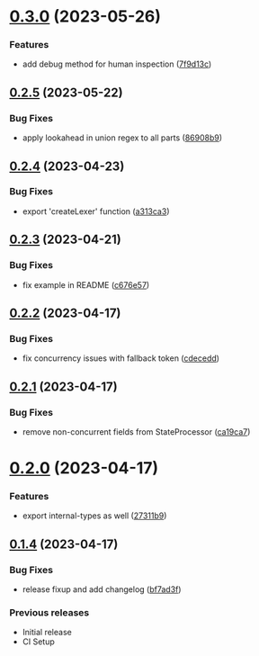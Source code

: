# [0.3.0](https://github.com/nknapp/baa-lexer/compare/v0.2.5...v0.3.0) (2023-05-26)

### Features

- add debug method for human inspection ([7f9d13c](https://github.com/nknapp/baa-lexer/commit/7f9d13c98b487aae7a9b4fa57886dde4239cb075))

## [0.2.5](https://github.com/nknapp/baa-lexer/compare/v0.2.4...v0.2.5) (2023-05-22)

### Bug Fixes

- apply lookahead in union regex to all parts ([86908b9](https://github.com/nknapp/baa-lexer/commit/86908b9902d2bcf13df1550ff951c0e45f18fcb3))

## [0.2.4](https://github.com/nknapp/baa-lexer/compare/v0.2.3...v0.2.4) (2023-04-23)

### Bug Fixes

- export 'createLexer' function ([a313ca3](https://github.com/nknapp/baa-lexer/commit/a313ca3384739da14432e0ddfcc8d3a18158e970))

## [0.2.3](https://github.com/nknapp/baa-lexer/compare/v0.2.2...v0.2.3) (2023-04-21)

### Bug Fixes

- fix example in README ([c676e57](https://github.com/nknapp/baa-lexer/commit/c676e57a746ad6c9b55c4fe805925b21830479e6))

## [0.2.2](https://github.com/nknapp/baa-lexer/compare/v0.2.1...v0.2.2) (2023-04-17)

### Bug Fixes

- fix concurrency issues with fallback token ([cdecedd](https://github.com/nknapp/baa-lexer/commit/cdecedd2e674dfb7e9c3741194465463cbbb37a6))

## [0.2.1](https://github.com/nknapp/baa-lexer/compare/v0.2.0...v0.2.1) (2023-04-17)

### Bug Fixes

- remove non-concurrent fields from StateProcessor ([ca19ca7](https://github.com/nknapp/baa-lexer/commit/ca19ca78def23f02a9f569795d0a9fe53ca4d178))

# [0.2.0](https://github.com/nknapp/baa-lexer/compare/v0.1.4...v0.2.0) (2023-04-17)

### Features

- export internal-types as well ([27311b9](https://github.com/nknapp/baa-lexer/commit/27311b9247dd1c20c4a75877b3c818c470b2de5d))

## [0.1.4](https://github.com/nknapp/baa-lexer/compare/v0.1.3...v0.1.4) (2023-04-17)

### Bug Fixes

- release fixup and add changelog ([bf7ad3f](https://github.com/nknapp/baa-lexer/commit/bf7ad3f21051da560fb42ce9a1b5adeb3e33a8ec))

### Previous releases

- Initial release
- CI Setup
